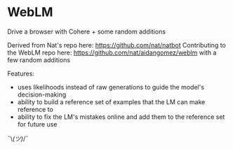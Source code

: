 # WebLM

Drive a browser with Cohere + some random additions 

Derived from Nat's repo here: https://github.com/nat/natbot
Contributing to the WebLM repo here: https://github.com/nat/aidangomez/weblm with a few random additions

Features:
- uses likelihoods instead of raw generations to guide the model's decision-making
- ability to build a reference set of examples that the LM can make reference to
- ability to fix the LM's mistakes online and add them to the reference set for future use


¯\\_(ツ)_/¯ 